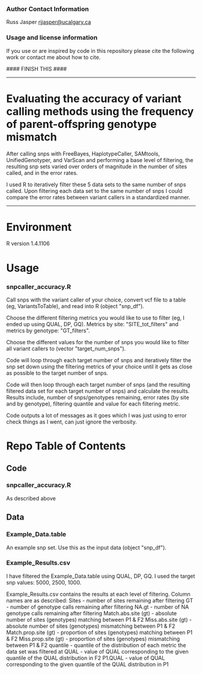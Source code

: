 

### Author Contact Information

Russ Jasper
rjjasper@ucalgary.ca

### Usage and license information

If you use or are inspired by code in this repository please cite the following work or contact me about how to cite. 

<link to come here> #### FINISH THIS ####

---

# Evaluating the accuracy of variant calling methods using the frequency of parent-offspring genotype mismatch

After calling snps with FreeBayes, HaplotypeCaller, SAMtools, UnifiedGenotyper, and VarScan and performing a base level of filtering, the resulting snp sets varied over orders of magnitude in the number of sites called, and in the error rates.

I used R to iteratively filter these 5 data sets to the same number of snps called. Upon filtering each data set to the same number of snps I could compare the error rates between variant callers in a standardized manner.

---

# Environment

R version 1.4.1106


# Usage

### snpcaller_accuracy.R

Call snps with the variant caller of your choice, convert  vcf file to a table (eg, VariantsToTable), and read into R (object "snp_df").

Choose the different filtering metrics you would like to use to filter (eg, I ended up using QUAL, DP, GQ). Metrics by site: "SITE_tot_filters" and metrics by genotype: "GT_filters".

Choose the different values for the number of snps you would like to filter all variant callers to (vector "target_num_snps").

Code will loop through each target number of snps and iteratively filter the snp set down using the filtering metrics of your choice until it gets as close as possible to the target number of snps.

Code will then loop through each target number of snps (and the resulting filtered data set for each target number of snps) and calculate the results. Results include, number of snps/genotypes remaining, error rates (by site and by genotype), filtering quantile and value for each filtering metric.

Code outputs a lot of messages as it goes which I was just using to error check things as I went, can just ignore the verbosity.


# Repo Table of Contents

## Code

### snpcaller_accuracy.R
As described above

## Data

### Example_Data.table
An example snp set. Use this as the input data (object "snp_df").

### Example_Results.csv
I have filtered the Example_Data.table using QUAL, DP, GQ.
I used the target snp values: 5000, 2500, 1000.

Example_Results.csv contains the results at each level of filtering. Column names are as described:
Sites - number of sites remaining after filtering
GT - number of genotype calls remaining after filtering
NA.gt - number of NA genotype calls remaining after filtering
Match.abs.site (gt) - absolute number of sites (genotypes) matching between P1 & F2
Miss.abs.site (gt) - absolute number of sites (genotypes) mismatching between P1 & F2
Match.prop.site (gt) - proportion of sites (genotypes) matching between P1 & F2
Miss.prop.site (gt) - proportion of sites (genotypes) mismatching between P1 & F2
quantile - quantile of the distribution of each metric the data set was filtered at
QUAL - value of QUAL corresponding to the given quantile of the QUAL distribution in F2
P1.QUAL - value of QUAL corresponding to the given quantile of the QUAL distribution in P1



